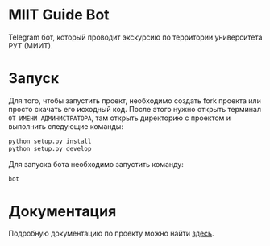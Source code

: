 # MIIT Guide Bot

Telegram бот, который проводит экскурсию по территории университета РУТ (МИИТ).

# Запуск

Для того, чтобы запустить проект, необходимо создать fork проекта или просто скачать его исходный код. После этого нужно открыть терминал `ОТ ИМЕНИ АДМИНИСТРАТОРА`, там открыть директорию с проектом и выполнить следующие команды:

```bash
python setup.py install
python setup.py develop
```

Для запуска бота необходимо запустить команду:
```bash
bot
```

# Документация
Подробную документацию по проекту можно найти [здесь](/docs/README.md).